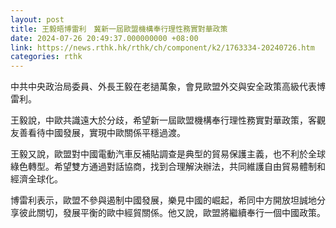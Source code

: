 ```yaml
---
layout: post
title: 王毅晤博雷利　冀新一屆歐盟機構奉行理性務實對華政策
date: 2024-07-26 20:49:37.000000000 +08:00
link: https://news.rthk.hk/rthk/ch/component/k2/1763334-20240726.htm
categories: rthk
---
```


中共中央政治局委員、外長王毅在老撾萬象，會見歐盟外交與安全政策高級代表博雷利。

王毅說，中歐共識遠大於分歧，希望新一屆歐盟機構奉行理性務實對華政策，客觀友善看待中國發展，實現中歐關係平穩過渡。

王毅又說，歐盟對中國電動汽車反補貼調查是典型的貿易保護主義，也不利於全球綠色轉型。希望雙方通過對話協商，找到合理解決辦法，共同維護自由貿易體制和經濟全球化。

博雷利表示，歐盟不參與遏制中國發展，樂見中國的崛起，希同中方開放坦誠地分享彼此關切，發展平衡的歐中經貿關係。他又說，歐盟將繼續奉行一個中國政策。
